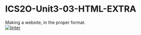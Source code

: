 # ICS2O-Unit3-03-HTML-EXTRA
Making a website, in the proper format. \
[![linter](https://github.com/JacksonNaufal/ICS2O-Unit3-03-HTML-EXTRA/workflows/linter/badge.svg)](https://github.com/marketplace/actions/super-linter)   
